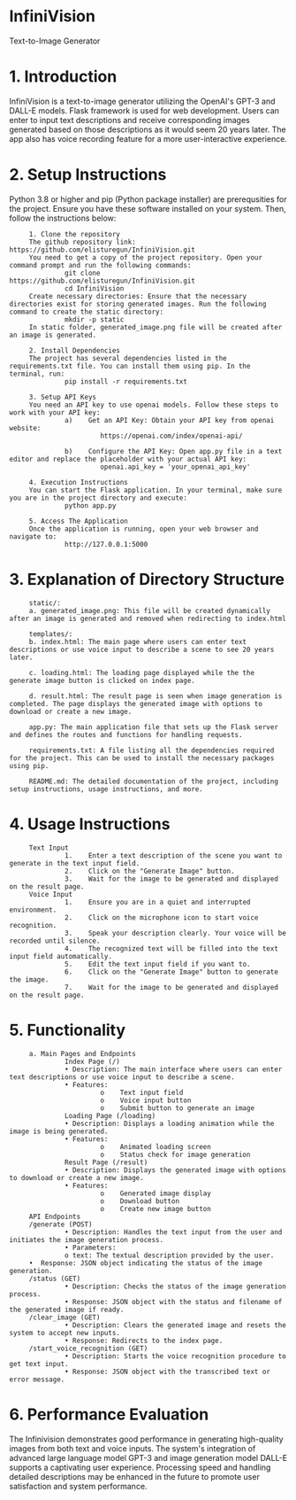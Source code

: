 # InfiniVision
 
Text-to-Image Generator

# 1.	Introduction
InfiniVision is a text-to-image generator utilizing the OpenAI's GPT-3 and DALL-E models. Flask framework is used for web development. Users can enter to input text descriptions and receive corresponding images generated based on those descriptions as it would seem 20 years later. The app also has voice recording feature for a more user-interactive experience.

# 2.	Setup Instructions
Python 3.8 or higher and pip (Python package installer) are prerequsities for the project. Ensure you have these software installed on your system. Then, follow the instructions below:

         1.	Clone the repository
         The github repository link: https://github.com/elisturegun/InfiniVision.git
         You need to get a copy of the project repository. Open your command prompt and run the following commands:
                  git clone https://github.com/elisturegun/InfiniVision.git
                  cd InfiniVision
         Create necessary directories: Ensure that the necessary directories exist for storing generated images. Run the following command to create the static directory:
                  mkdir -p static
         In static folder, generated_image.png file will be created after an image is generated.
         
         2.	Install Dependencies
         The project has several dependencies listed in the requirements.txt file. You can install them using pip. In the terminal, run:
                  pip install -r requirements.txt
                  
         3.	Setup API Keys
         You need an API key to use openai models. Follow these steps to work with your API key:
                  a)	Get an API Key: Obtain your API key from openai website:
                           https://openai.com/index/openai-api/
                           
                  b)	Configure the API Key: Open app.py file in a text editor and replace the placeholder with your actual API key:
                           openai.api_key = 'your_openai_api_key'

         4.	Execution Instructions
         You can start the Flask application. In your terminal, make sure you are in the project directory and execute:
                  python app.py
                  
         5.	Access The Application
         Once the application is running, open your web browser and navigate to:
                  http://127.0.0.1:5000

# 3.	Explanation of Directory Structure
         static/: 
         a.	generated_image.png: This file will be created dynamically after an image is generated and removed when redirecting to index.html
         
         templates/: 
         b.	index.html: The main page where users can enter text descriptions or use voice input to describe a scene to see 20 years later.
         
         c.	loading.html: The loading page displayed while the the generate image button is clicked on index page.
         
         d.	result.html: The result page is seen when image generation is completed. The page displays the generated image with options to download or create a new image.
         
         app.py: The main application file that sets up the Flask server and defines the routes and functions for handling requests.
         
         requirements.txt: A file listing all the dependencies required for the project. This can be used to install the necessary packages using pip.
         
         README.md: The detailed documentation of the project, including setup instructions, usage instructions, and more.

# 4.	Usage Instructions
         Text Input
                  1.	Enter a text description of the scene you want to generate in the text input field.
                  2.	Click on the "Generate Image" button.
                  3.	Wait for the image to be generated and displayed on the result page.
         Voice Input
                  1.	Ensure you are in a quiet and interrupted environment.
                  2.	Click on the microphone icon to start voice recognition.
                  3.	Speak your description clearly. Your voice will be recorded until silence.
                  4.	The recognized text will be filled into the text input field automatically.
                  5.	Edit the text input field if you want to.
                  6.	Click on the "Generate Image" button to generate the image.
                  7.	Wait for the image to be generated and displayed on the result page.
# 5.	Functionality
         a.	Main Pages and Endpoints
                  Index Page (/)
                  •	Description: The main interface where users can enter text descriptions or use voice input to describe a scene.
                  •	Features:
                           o	Text input field
                           o	Voice input button
                           o	Submit button to generate an image
                  Loading Page (/loading)
                  •	Description: Displays a loading animation while the image is being generated.
                  •	Features:
                           o	Animated loading screen
                           o	Status check for image generation
                  Result Page (/result)
                  •	Description: Displays the generated image with options to download or create a new image.
                  •	Features:
                           o	Generated image display
                           o	Download button
                           o	Create new image button
         API Endpoints
         /generate (POST)
                  •	Description: Handles the text input from the user and initiates the image generation process.
                  •	Parameters:
                  o	text: The textual description provided by the user.
         •	Response: JSON object indicating the status of the image generation.
         /status (GET)
                  •	Description: Checks the status of the image generation process.
                  •	Response: JSON object with the status and filename of the generated image if ready.
         /clear_image (GET)
                  •	Description: Clears the generated image and resets the system to accept new inputs.
                  •	Response: Redirects to the index page.
         /start_voice_recognition (GET)
                  •	Description: Starts the voice recognition procedure to get text input.
                  •	Response: JSON object with the transcribed text or error message.

# 6.	Performance Evaluation
The Infinivision demonstrates good performance in generating high-quality images from both text and voice inputs. The system's integration of advanced large language model GPT-3 and image generation model DALL-E supports a captivating user experience. Processing speed and handling detailed descriptions may be enhanced in the future to promote user satisfaction and system performance.





